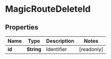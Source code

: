 

# MagicRouteDeleteId


## Properties

| Name | Type | Description | Notes |
|------------ | ------------- | ------------- | -------------|
|**id** | **String** | Identifier |  [readonly] |



